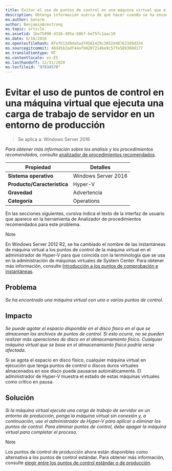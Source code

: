 ```yaml
---
title: Evitar el uso de puntos de control en una máquina virtual que ejecuta una carga de trabajo de servidor en un entorno de producción
description: Obtenga información acerca de qué hacer cuando se ha encontrado una máquina virtual con uno o varios puntos de control.
ms.author: benarm
author: BenjaminArmstrong
ms.topic: article
ms.assetid: 1be75890-d316-495a-b9b7-be75fc1aac10
ms.date: 8/16/2016
ms.openlocfilehash: 0fef612d9da5ad74561429c3852d407623d9d334
ms.sourcegitcommit: 48d45b2adf44afb0207214be9c57fe589360d177
ms.translationtype: MT
ms.contentlocale: es-ES
ms.lasthandoff: 12/31/2020
ms.locfileid: "97834570"
---
```

# <a name="avoid-using-checkpoints-on-a-virtual-machine-that-runs-a-server-workload-in-a-production-environment"></a>Evitar el uso de puntos de control en una máquina virtual que ejecuta una carga de trabajo de servidor en un entorno de producción

>Se aplica a: Windows Server 2016



*Para obtener más información sobre los análisis y los procedimientos recomendados, consulte* [analizador de procedimientos recomendados](https://go.microsoft.com/fwlink/?LinkId=122786).

|Propiedad|Detalles|
|-|-|
|**Sistema operativo**|Windows Server 2016|
|**Producto/Característica**|Hyper-V|
|**Gravedad**|Advertencia|
|**Categoría**|Operations|

En las secciones siguientes, cursiva indica el texto de la interfaz de usuario que aparece en la herramienta de Analizador de procedimientos recomendados para este problema.

> [!NOTE]
> En Windows Server 2012 R2, se ha cambiado el nombre de las instantáneas de máquina virtual a los puntos de control de la máquina virtual en el administrador de Hyper-V para que coincida con la terminología que se usa en la administración de máquinas virtuales de System Center. Para obtener más información, consulte [Introducción a los puntos de comprobación e instantáneas](/previous-versions/windows/it-pro/windows-server-2012-R2-and-2012/dn818483(v=ws.11)).

## <a name="issue"></a>Problema

*Se ha encontrado una máquina virtual con uno o varios puntos de control.*

## <a name="impact"></a>Impacto

*Se puede agotar el espacio disponible en el disco físico en el que se almacenan los archivos de puntos de control. Si esto ocurre, no se pueden realizar más operaciones de disco en el almacenamiento físico. Cualquier máquina virtual que se base en el almacenamiento físico podría verse afectada.*

Si se agota el espacio en disco físico, cualquier máquina virtual en ejecución que tenga puntos de control o discos duros virtuales almacenados en ese disco puede pausarse automáticamente. El administrador de Hyper-V muestra el estado de estas máquinas virtuales como crítico en pausa.

## <a name="resolution"></a>Solución

*Si la máquina virtual ejecuta una carga de trabajo de servidor en un entorno de producción, ponga la máquina virtual sin conexión y, a continuación, use el administrador de Hyper-V para aplicar o eliminar los puntos de control. Para eliminar puntos de control, debe apagar la máquina virtual para completar el proceso.*

> [!NOTE]
> Los puntos de control de producción ahora están disponibles como alternativa a los puntos de control estándar. Para obtener más información, consulte [elegir entre los puntos de control estándar o de producción](../manage/Choose-between-standard-or-production-checkpoints-in-Hyper-V.md).